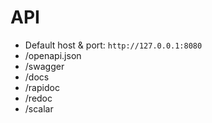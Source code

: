 # API
- Default host & port: `http://127.0.0.1:8080`
- /openapi.json
- /swagger
- /docs
- /rapidoc
- /redoc
- /scalar
